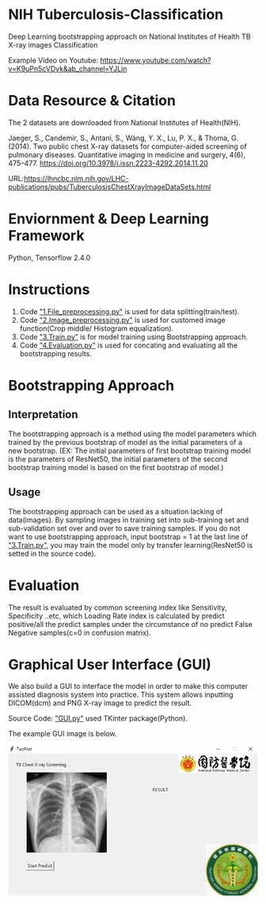 # NIH Tuberculosis-Classification
Deep Learning bootstrapping approach on National Institutes of Health TB X-ray images Classification

Example Video on Youtube: https://www.youtube.com/watch?v=K9uPn5cVDvk&ab_channel=YJLin

# Data Resource & Citation
The 2 datasets are downloaded from National Institutes of Health(NIH).

Jaeger, S., Candemir, S., Antani, S., Wáng, Y. X., Lu, P. X., & Thoma, G. (2014). Two public chest X-ray datasets for computer-aided screening of pulmonary diseases. Quantitative imaging in medicine and surgery, 4(6), 475–477. https://doi.org/10.3978/j.issn.2223-4292.2014.11.20

URL:https://lhncbc.nlm.nih.gov/LHC-publications/pubs/TuberculosisChestXrayImageDataSets.html

# Enviornment & Deep Learning Framework
Python, Tensorflow 2.4.0

# Instructions
1. Code ["1.File_preprocessing.py"](https://github.com/xup6YJ/Tuberculosis-Classification/blob/main/TB_Example/1.File_preprocessing.py) is used for data splitting(train/test).
2. Code ["2.Image_preprocessing.py"](https://github.com/xup6YJ/Tuberculosis-Classification/blob/main/TB_Example/2.Image_preprocessing.py) is used for customed image function(Crop middle/ Histogram equalization).
3. Code ["3.Train.py"](https://github.com/xup6YJ/Tuberculosis-Classification/blob/main/TB_Example/3.Train.py) is for model training using Bootstrapping approach.
4. Code ["4.Evaluation.py"](https://github.com/xup6YJ/Tuberculosis-Classification/blob/main/TB_Example/4.Evaluation.py) is used for concating and evaluating all the bootstrapping results.

# Bootstrapping Approach
Interpretation
---
The bootstrapping approach is a method using the model parameters which trained by the previous bootstrap of model as the initial parameters of a new bootstrap.
(EX: The initial parameters of first bootstrap training model is the parameters of ResNet50, the initial parameters of the second bootstrap training model is based on the first bootstrap of model.)

Usage
---
The bootstrapping approach can be used as a situation lacking of data(images). By sampling images in training set into sub-training set and sub-validation set over and over to save training samples. If you do not want to use bootstrapping approach, input bootstrap = 1 at the last line of ["3.Train.py"](https://github.com/xup6YJ/Tuberculosis-Classification/blob/main/TB_Example/3.Train.py), you may train the model only by transfer learning(ResNet50 is setted in the source code).

# Evaluation
The result is evaluated by common screening index like Sensitivity, Specificity ..etc, which Loading Rate index is calculated by predict positive/all the predict samples under the circumstance of no predict False Negative samples(c=0 in confusion matrix).

# Graphical User Interface (GUI)
We also build a GUI to interface the model in order to make this computer assisted diagnosis system into practice. This system allows inputting DICOM(dcm) and PNG X-ray image to predict the result. 

Source Code: ["GUI.py"](https://github.com/xup6YJ/Tuberculosis-Classification/blob/main/GUI.py) used TKinter package(Python).

The example GUI image is below.
<p align="center">
  <img src="Example image/MTBNET.png">
</p>

